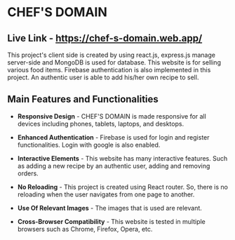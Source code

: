 # CHEF'S DOMAIN

## **Live Link** - <a href="https://chef-s-domain.web.app/">https://chef-s-domain.web.app/</a>

This project's client side is created by using react.js, express.js manage server-side and MongoDB is used for database. This website is for selling various food items. Firebase authentication is also implemented in this project.
An authentic user is able to add his/her own recipe to sell.

## Main Features and Functionalities
- **Responsive Design** - CHEF'S DOMAIN is made responsive for all devices including phones, tablets, laptops, and desktops.

- **Enhanced Authentication** - Firebase is used for login and register functionalities. Login with google is also enabled.

- **Interactive Elements** - This website has many interactive features. Such as adding a new recipe by an authentic user, adding and removing orders.

- **No Reloading** - This project is created using React router. So, there is no reloading when the user navigates from one page to another.

- **Use Of Relevant Images** - The images that is used are relevant.

- **Cross-Browser Compatibility** - This website is tested in multiple browsers such as Chrome, Firefox, Opera, etc.